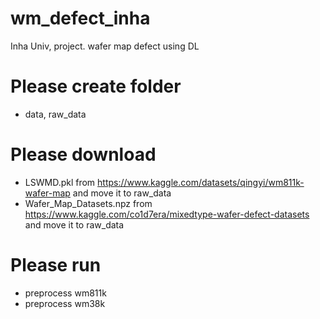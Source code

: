 # wm_defect_inha
Inha Univ, project. wafer map defect using DL

# Please create folder
- data, raw_data

# Please download
- LSWMD.pkl from https://www.kaggle.com/datasets/qingyi/wm811k-wafer-map
  and move it to raw_data
- Wafer_Map_Datasets.npz from https://www.kaggle.com/co1d7era/mixedtype-wafer-defect-datasets  
  and move it to raw_data

# Please run
- preprocess wm811k
- preprocess wm38k
